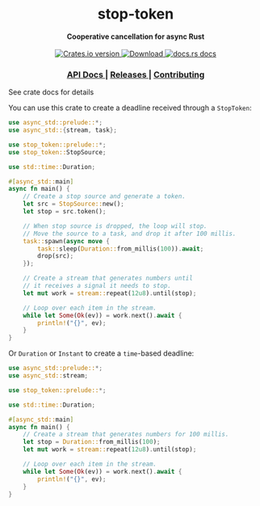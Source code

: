 <h1 align="center">stop-token</h1>
<div align="center">
  <strong>
    Cooperative cancellation for async Rust
  </strong>
</div>

<br />

<div align="center">
  <!-- Crates version -->
  <a href="https://crates.io/crates/stop-token">
    <img src="https://img.shields.io/crates/v/stop-token.svg?style=flat-square"
    alt="Crates.io version" />
  </a>
  <!-- Downloads -->
  <a href="https://crates.io/crates/stop-token">
    <img src="https://img.shields.io/crates/d/stop-token.svg?style=flat-square"
      alt="Download" />
  </a>
  <!-- docs.rs docs -->
  <a href="https://docs.rs/stop-token">
    <img src="https://img.shields.io/badge/docs-latest-blue.svg?style=flat-square"
      alt="docs.rs docs" />
  </a>
</div>

<div align="center">
  <h3>
    <a href="https://docs.rs/stop-token">
      API Docs
    </a>
    <span> | </span>
    <a href="https://github.com/async-rs/stop-token/releases">
      Releases
    </a>
    <span> | </span>
    <a href="https://github.com/async-rs/stop-token/blob/master.github/CONTRIBUTING.md">
      Contributing
    </a>
  </h3>
</div>

See crate docs for details

You can use this crate to create a deadline received through a `StopToken`:

```rust
use async_std::prelude::*;
use async_std::{stream, task};

use stop_token::prelude::*;
use stop_token::StopSource;

use std::time::Duration;

#[async_std::main]
async fn main() {
    // Create a stop source and generate a token.
    let src = StopSource::new();
    let stop = src.token();

    // When stop source is dropped, the loop will stop.
    // Move the source to a task, and drop it after 100 millis.
    task::spawn(async move {
        task::sleep(Duration::from_millis(100)).await;
        drop(src);
    });

    // Create a stream that generates numbers until
    // it receives a signal it needs to stop.
    let mut work = stream::repeat(12u8).until(stop);

    // Loop over each item in the stream.
    while let Some(Ok(ev)) = work.next().await {
        println!("{}", ev);
    }
}
```

Or `Duration` or `Instant` to create a `time`-based deadline:

```rust
use async_std::prelude::*;
use async_std::stream;

use stop_token::prelude::*;

use std::time::Duration;

#[async_std::main]
async fn main() {
    // Create a stream that generates numbers for 100 millis.
    let stop = Duration::from_millis(100);
    let mut work = stream::repeat(12u8).until(stop);

    // Loop over each item in the stream.
    while let Some(Ok(ev)) = work.next().await {
        println!("{}", ev);
    }
}
```
